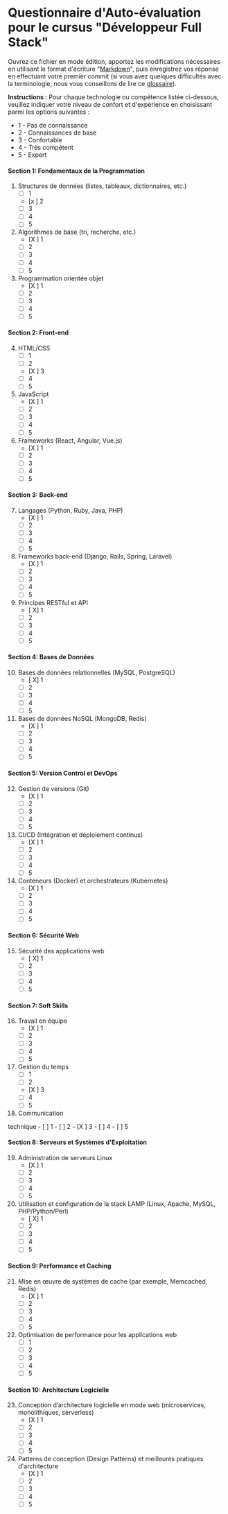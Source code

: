 
# Questionnaire d'Auto-évaluation pour le cursus "Développeur Full Stack"

Ouvrez ce fichier en mode édition, apportez les modifications nécessaires en utilisant le format d'écriture "[Markdown](https://docs.github.com/fr/get-started/writing-on-github/getting-started-with-writing-and-formatting-on-github/basic-writing-and-formatting-syntax)", 
puis enregistrez vos réponse en effectuant votre premier commit (si vous avez quelques difficultés avec la terminologie, nous vous conseillons de lire ce [glossaire](https://docs.github.com/fr/get-started/learning-about-github/github-glossary)).

**Instructions :** Pour chaque technologie ou compétence listée ci-dessous, veuillez indiquer votre niveau de confort et d'expérience en choisissant parmi les options suivantes : 
- 1 - Pas de connaissance
- 2 - Connaissances de base
- 3 - Confortable
- 4 - Très compétent
- 5 - Expert

#### Section 1: Fondamentaux de la Programmation
1. Structures de données (listes, tableaux, dictionnaires, etc.)
   - [ ] 1
   - [x ] 2
   - [ ] 3
   - [ ] 4
   - [ ] 5
2. Algorithmes de base (tri, recherche, etc.)
   - [X ] 1
   - [ ] 2
   - [ ] 3
   - [ ] 4
   - [ ] 5
3. Programmation orientée objet
   - [X ] 1
   - [ ] 2
   - [ ] 3
   - [ ] 4
   - [ ] 5

#### Section 2: Front-end
4. HTML/CSS
   - [ ] 1
   - [ ] 2
   - [X ] 3
   - [ ] 4
   - [ ] 5
5. JavaScript
   - [X ] 1
   - [ ] 2
   - [ ] 3
   - [ ] 4
   - [ ] 5
6. Frameworks (React, Angular, Vue.js)
   - [X ] 1
   - [ ] 2
   - [ ] 3
   - [ ] 4
   - [ ] 5

#### Section 3: Back-end
7. Langages (Python, Ruby, Java, PHP)
   - [X ] 1
   - [ ] 2
   - [ ] 3
   - [ ] 4
   - [ ] 5
8. Frameworks back-end (Django, Rails, Spring, Laravel)
   - [X ] 1
   - [ ] 2
   - [ ] 3
   - [ ] 4
   - [ ] 5
9. Principes RESTful et API
   - [ X] 1
   - [ ] 2
   - [ ] 3
   - [ ] 4
   - [ ] 5

#### Section 4: Bases de Données
10. Bases de données relationnelles (MySQL, PostgreSQL)
    - [ X] 1
    - [ ] 2
    - [ ] 3
    - [ ] 4
    - [ ] 5
11. Bases de données NoSQL (MongoDB, Redis)
    - [X ] 1
    - [ ] 2
    - [ ] 3
    - [ ] 4
    - [ ] 5

#### Section 5: Version Control et DevOps
12. Gestion de versions (Git)
    - [X ] 1
    - [ ] 2
    - [ ] 3
    - [ ] 4
    - [ ] 5
13. CI/CD (Intégration et déploiement continus)
    - [X ] 1
    - [ ] 2
    - [ ] 3
    - [ ] 4
    - [ ] 5
14. Conteneurs (Docker) et orchestrateurs (Kubernetes)
    - [X ] 1
    - [ ] 2
    - [ ] 3
    - [ ] 4
    - [ ] 5

#### Section 6: Sécurité Web
15. Sécurité des applications web
    - [ X] 1
    - [ ] 2
    - [ ] 3
    - [ ] 4
    - [ ] 5

#### Section 7: Soft Skills
16. Travail en équipe
    - [X ] 1
    - [ ] 2
    - [ ] 3
    - [ ] 4
    - [ ] 5
17. Gestion du temps
    - [ ] 1
    - [ ] 2
    - [X ] 3
    - [ ] 4
    - [ ] 5
18. Communication

 technique
    - [ ] 1
    - [ ] 2
    - [X ] 3
    - [ ] 4
    - [ ] 5

#### Section 8: Serveurs et Systèmes d'Exploitation
19. Administration de serveurs Linux
    - [X ] 1
    - [ ] 2
    - [ ] 3
    - [ ] 4
    - [ ] 5
20. Utilisation et configuration de la stack LAMP (Linux, Apache, MySQL, PHP/Python/Perl)
    - [ X] 1
    - [ ] 2
    - [ ] 3
    - [ ] 4
    - [ ] 5

#### Section 9: Performance et Caching
21. Mise en œuvre de systèmes de cache (par exemple, Memcached, Redis)
    - [X ] 1
    - [ ] 2
    - [ ] 3
    - [ ] 4
    - [ ] 5
22. Optimisation de performance pour les applications web
    - [ ] 1
    - [ ] 2
    - [ ] 3
    - [ ] 4
    - [ ] 5

#### Section 10: Architecture Logicielle
23. Conception d’architecture logicielle en mode web (microservices, monolithiques, serverless)
    - [X ] 1
    - [ ] 2
    - [ ] 3
    - [ ] 4
    - [ ] 5
24. Patterns de conception (Design Patterns) et meilleures pratiques d'architecture
    - [X ] 1
    - [ ] 2
    - [ ] 3
    - [ ] 4
    - [ ] 5

